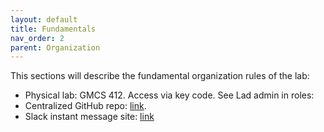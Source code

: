 ```yaml
---
layout: default
title: Fundamentals
nav_order: 2
parent: Organization
---
```


This sections will describe the fundamental organization rules of the lab:
+ Physical lab: GMCS 412. Access via key code. See Lad admin in roles:
+ Centralized GitHub repo: [link](https://github.com/luquelab).
+ Slack instant message site: [link](https://luquelab.slack.com) 

